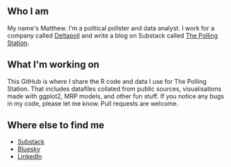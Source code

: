 ## Who I am

My name's Matthew. I'm a political pollster and data analyst. I work for a company called [Deltapoll](https://deltapoll.co.uk/) and write a blog on Substack called [The Polling Station](https://pollingstation.substack.com/).

## What I'm working on

This GitHub is where I share the R code and data I use for The Polling Station. That includes datafiles collated from public sources, visualisations made with ggplot2, MRP models, and other fun stuff. If you notice any bugs in my code, please let me know. Pull requests are welcome. 

## Where else to find me

- [Substack](https://pollingstation.substack.com/)
- [Bluesky](https://bsky.app/profile/matthewbprice.bsky.social)
- [LinkedIn](https://www.linkedin.com/feed/)
